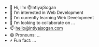 - 👋 Hi, I’m @IntiyajSogan
- 👀 I’m interested in Web Development
- 🌱 I’m currently learning Web Development
- 💞️ I’m looking to collaborate on ...
- 📫 hello@intiyajsogan.com
- 😄 Pronouns: ...
- ⚡ Fun fact: ...

<!---
IntiyajSogan/IntiyajSogan is a ✨ special ✨ repository because its `README.md` (this file) appears on your GitHub profile.
You can click the Preview link to take a look at your changes.
--->
